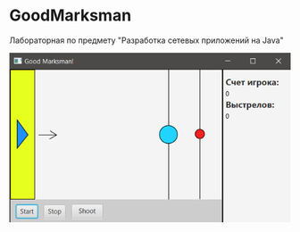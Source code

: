 # GoodMarksman
Лабораторная по предмету "Разработка сетевых приложений на Java"

![img.png](assets/img.png)